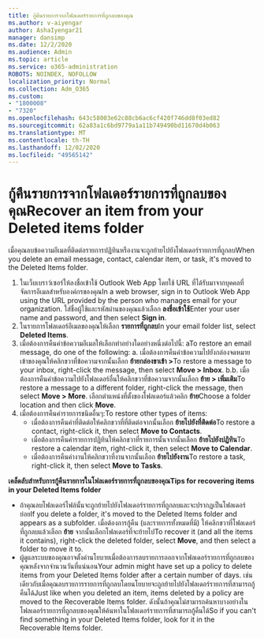 ```yaml
---
title: กู้คืนรายการจากโฟลเดอร์รายการที่ถูกลบของคุณ
ms.author: v-aiyengar
author: AshaIyengar21
manager: dansimp
ms.date: 12/2/2020
ms.audience: Admin
ms.topic: article
ms.service: o365-administration
ROBOTS: NOINDEX, NOFOLLOW
localization_priority: Normal
ms.collection: Adm_O365
ms.custom:
- "1800008"
- "7320"
ms.openlocfilehash: 643c58003e62c88cb6ac6cf420f746dd8f03ed82
ms.sourcegitcommit: 62a83a1c6bd9779a1a11b749490bd11670d4b063
ms.translationtype: MT
ms.contentlocale: th-TH
ms.lasthandoff: 12/02/2020
ms.locfileid: "49565142"
---
```

# <a name="recover-an-item-from-your-deleted-items-folder"></a><span data-ttu-id="b1b34-102">กู้คืนรายการจากโฟลเดอร์รายการที่ถูกลบของคุณ</span><span class="sxs-lookup"><span data-stu-id="b1b34-102">Recover an item from your Deleted items folder</span></span>

<span data-ttu-id="b1b34-103">เมื่อคุณลบข้อความอีเมลที่ติดต่อรายการปฏิทินหรืองานจะถูกย้ายไปยังโฟลเดอร์รายการที่ถูกลบ</span><span class="sxs-lookup"><span data-stu-id="b1b34-103">When you delete an email message, contact, calendar item, or task, it's moved to the Deleted Items folder.</span></span>

1. <span data-ttu-id="b1b34-104">ในเว็บเบราว์เซอร์ให้ลงชื่อเข้าใช้ Outlook Web App โดยใช้ URL ที่ได้รับมาจากบุคคลที่จัดการอีเมลสำหรับองค์กรของคุณ</span><span class="sxs-lookup"><span data-stu-id="b1b34-104">In a web browser, sign in to Outlook Web App using the URL provided by the person who manages email for your organization.</span></span> <span data-ttu-id="b1b34-105">ใส่ชื่อผู้ใช้และรหัสผ่านของคุณแล้วเลือก **ลงชื่อเข้าใช้**</span><span class="sxs-lookup"><span data-stu-id="b1b34-105">Enter your user name and password, and then select **Sign in**.</span></span>
1. <span data-ttu-id="b1b34-106">ในรายการโฟลเดอร์อีเมลของคุณให้เลือก **รายการที่ถูกลบ**</span><span class="sxs-lookup"><span data-stu-id="b1b34-106">In your email folder list, select **Deleted Items**.</span></span>
1. <span data-ttu-id="b1b34-107">เมื่อต้องการคืนค่าข้อความอีเมลให้เลือกทำอย่างใดอย่างหนึ่งต่อไปนี้: a</span><span class="sxs-lookup"><span data-stu-id="b1b34-107">To restore an email message, do one of the following: a.</span></span> <span data-ttu-id="b1b34-108">เมื่อต้องการคืนค่าข้อความไปยังกล่องจดหมายเข้าของคุณให้คลิกขวาที่ข้อความจากนั้นเลือก **ย้ายกล่องขาเข้า >**</span><span class="sxs-lookup"><span data-stu-id="b1b34-108">To restore a message to your inbox, right-click the message, then select **Move > Inbox**.</span></span>
    <span data-ttu-id="b1b34-109">b.</span><span class="sxs-lookup"><span data-stu-id="b1b34-109">b.</span></span> <span data-ttu-id="b1b34-110">เมื่อต้องการคืนค่าข้อความไปยังโฟลเดอร์อื่นให้คลิกขวาที่ข้อความจากนั้นเลือก **ย้าย > เพิ่มเติม**</span><span class="sxs-lookup"><span data-stu-id="b1b34-110">To restore a message to a different folder, right-click the message, then select **Move > More**.</span></span> <span data-ttu-id="b1b34-111">เลือกตำแหน่งที่ตั้งของโฟลเดอร์แล้วคลิก **ย้าย**</span><span class="sxs-lookup"><span data-stu-id="b1b34-111">Choose a folder location and then click **Move**.</span></span>
4. <span data-ttu-id="b1b34-112">เมื่อต้องการคืนค่ารายการชนิดอื่นๆ:</span><span class="sxs-lookup"><span data-stu-id="b1b34-112">To restore other types of items:</span></span>
    - <span data-ttu-id="b1b34-113">เมื่อต้องการคืนค่าที่ติดต่อให้คลิกขวาที่ที่ติดต่อจากนั้นเลือก **ย้ายไปยังที่ติดต่อ**</span><span class="sxs-lookup"><span data-stu-id="b1b34-113">To restore a contact, right-click it, then select **Move to Contacts**.</span></span>
    - <span data-ttu-id="b1b34-114">เมื่อต้องการคืนค่ารายการปฏิทินให้คลิกขวาที่รายการนั้นจากนั้นเลือก **ย้ายไปยังปฏิทิน**</span><span class="sxs-lookup"><span data-stu-id="b1b34-114">To restore a calendar item, right-click it, then select **Move to Calendar**.</span></span>
    - <span data-ttu-id="b1b34-115">เมื่อต้องการคืนค่างานให้คลิกขวาที่งานจากนั้นเลือก **ย้ายไปยังงาน**</span><span class="sxs-lookup"><span data-stu-id="b1b34-115">To restore a task, right-click it, then select **Move to Tasks**.</span></span>

<span data-ttu-id="b1b34-116">**เคล็ดลับสำหรับการกู้คืนรายการในโฟลเดอร์รายการที่ถูกลบของคุณ**</span><span class="sxs-lookup"><span data-stu-id="b1b34-116">**Tips for recovering items in your Deleted Items folder**</span></span>

- <span data-ttu-id="b1b34-117">ถ้าคุณลบโฟลเดอร์ไฟล์นั้นจะถูกย้ายไปยังโฟลเดอร์รายการที่ถูกลบและจะปรากฏเป็นโฟลเดอร์ย่อย</span><span class="sxs-lookup"><span data-stu-id="b1b34-117">If you delete a folder, it's moved to the Deleted Items folder and appears as a subfolder.</span></span> <span data-ttu-id="b1b34-118">เมื่อต้องการกู้คืน (และรายการทั้งหมดที่มี) ให้คลิกขวาที่โฟลเดอร์ที่ถูกลบแล้วเลือก **ย้าย** จากนั้นเลือกโฟลเดอร์ที่จะย้ายไป</span><span class="sxs-lookup"><span data-stu-id="b1b34-118">To recover it (and all the items it contains), right-click the deleted folder, select **Move**, and then select a folder to move it to.</span></span>
- <span data-ttu-id="b1b34-119">ผู้ดูแลระบบของคุณอาจตั้งค่านโยบายเมื่อต้องการลบรายการออกจากโฟลเดอร์รายการที่ถูกลบของคุณหลังจากจำนวนวันที่แน่นอน</span><span class="sxs-lookup"><span data-stu-id="b1b34-119">Your admin might have set up a policy to delete items from your Deleted Items folder after a certain number of days.</span></span> <span data-ttu-id="b1b34-120">เช่นเดียวกับเมื่อคุณลบรายการรายการที่ถูกลบโดยนโยบายจะถูกย้ายไปยังโฟลเดอร์รายการที่สามารถกู้คืนได้</span><span class="sxs-lookup"><span data-stu-id="b1b34-120">Just like when you deleted an item, items deleted by a policy are moved to the Recoverable Items folder.</span></span> <span data-ttu-id="b1b34-121">ดังนั้นถ้าคุณไม่สามารถค้นหาบางอย่างในโฟลเดอร์รายการที่ถูกลบของคุณให้ค้นหาในโฟลเดอร์รายการที่สามารถกู้คืนได้</span><span class="sxs-lookup"><span data-stu-id="b1b34-121">So if you can't find something in your Deleted Items folder, look for it in the Recoverable Items folder.</span></span>
